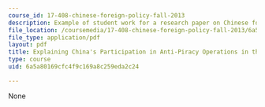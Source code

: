 ```yaml
---
course_id: 17-408-chinese-foreign-policy-fall-2013
description: Example of student work for a research paper on Chinese foreign policy.
file_location: /coursemedia/17-408-chinese-foreign-policy-fall-2013/6a5a80169cfc4f9c169a8c259eda2c24_MIT17_408F13_ExplinigChina.pdf
file_type: application/pdf
layout: pdf
title: Explaining China's Participation in Anti-Piracy Operations in the Gulf of Aden
type: course
uid: 6a5a80169cfc4f9c169a8c259eda2c24

---
```

None